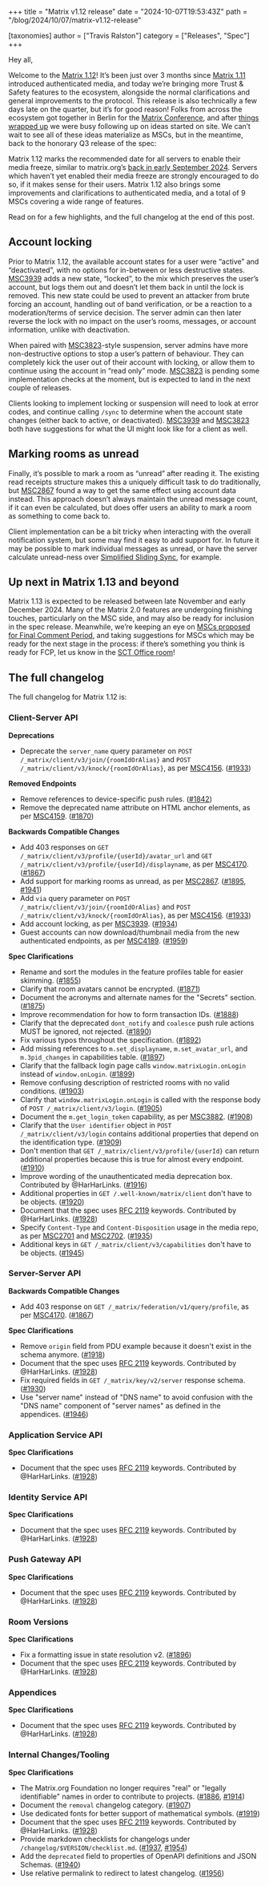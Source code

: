 +++
title = "Matrix v1.12 release"
date = "2024-10-07T19:53:43Z"
path = "/blog/2024/10/07/matrix-v1.12-release"

[taxonomies]
author = ["Travis Ralston"]
category = ["Releases", "Spec"]
+++

Hey all,

Welcome to the [Matrix 1.12](https://spec.matrix.org/v1.12/)! It’s been just over 3 months since [Matrix 1.11](https://matrix.org/blog/2024/06/20/matrix-v1.11-release/) introduced authenticated media, and today we’re bringing more Trust & Safety features to the ecosystem, alongside the normal clarifications and general improvements to the protocol. This release is also technically a few days late on the quarter, but it’s for good reason! Folks from across the ecosystem got together in Berlin for the [Matrix Conference](https://conference.matrix.org/), and after [things wrapped up](https://matrix.org/blog/2024/09/22/this-week-in-matrix-2024-09-22/#matrix-conference-2024) we were busy following up on ideas started on site. We can’t wait to see all of these ideas materialize as MSCs, but in the meantime, back to the honorary Q3 release of the spec:

Matrix 1.12 marks the recommended date for all servers to enable their media freeze, similar to matrix.org’s [back in early September 2024](https://matrix.org/blog/2024/06/26/sunsetting-unauthenticated-media/). Servers which haven’t yet enabled their media freeze are strongly encouraged to do so, if it makes sense for their users. Matrix 1.12 also brings some improvements and clarifications to authenticated media, and a total of 9 MSCs covering a wide range of features.

Read on for a few highlights, and the full changelog at the end of this post.


## Account locking

Prior to Matrix 1.12, the available account states for a user were “active” and “deactivated”, with no options for in-between or less destructive states. [MSC3939](https://github.com/matrix-org/matrix-spec-proposals/pull/3939) adds a new state, “locked”, to the mix which preserves the user’s account, but logs them out and doesn’t let them back in until the lock is removed. This new state could be used to prevent an attacker from brute forcing an account, handling out of band verification, or be a reaction to a moderation/terms of service decision. The server admin can then later reverse the lock with no impact on the user’s rooms, messages, or account information, unlike with deactivation.

When paired with [MSC3823](https://github.com/matrix-org/matrix-spec-proposals/pull/3823)-style suspension, server admins have more non-destructive options to stop a user’s pattern of behaviour. They can completely kick the user out of their account with locking, or allow them to continue using the account in “read only” mode. [MSC3823](https://github.com/matrix-org/matrix-spec-proposals/pull/3823) is pending some implementation checks at the moment, but is expected to land in the next couple of releases.

Clients looking to implement locking or suspension will need to look at error codes, and continue calling `/sync` to determine when the account state changes (either back to active, or deactivated). [MSC3939](https://github.com/matrix-org/matrix-spec-proposals/pull/3939) and [MSC3823](https://github.com/matrix-org/matrix-spec-proposals/pull/3823) both have suggestions for what the UI might look like for a client as well.


## Marking rooms as unread

Finally, it’s possible to mark a room as “unread” after reading it. The existing read receipts structure makes this a uniquely difficult task to do traditionally, but [MSC2867](https://github.com/matrix-org/matrix-spec-proposals/pull/2867) found a way to get the same effect using account data instead. This approach doesn’t always maintain the unread message count, if it can even be calculated, but does offer users an ability to mark a room as something to come back to.

Client implementation can be a bit tricky when interacting with the overall notification system, but some may find it easy to add support for. In future it may be possible to mark individual messages as unread, or have the server calculate unread-ness over [Simplified Sliding Sync](https://github.com/matrix-org/matrix-spec-proposals/pull/4186), for example.


## Up next in Matrix 1.13 and beyond

Matrix 1.13 is expected to be released between late November and early December 2024. Many of the Matrix 2.0 features are undergoing finishing touches, particularly on the MSC side, and may also be ready for inclusion in the spec release. Meanwhile, we’re keeping an eye on [MSCs proposed for Final Comment Period](https://github.com/matrix-org/matrix-spec-proposals/pulls?q=is%3Aopen+is%3Apr+label%3Aproposed-final-comment-period), and taking suggestions for MSCs which may be ready for the next stage in the process: if there’s something you think is ready for FCP, let us know in the [SCT Office room](https://matrix.to/#/#sct-office:matrix.org)!


## The full changelog

The full changelog for Matrix 1.12 is:


### Client-Server API

**Deprecations**

- Deprecate the `server_name` query parameter on `POST /_matrix/client/v3/join/{roomIdOrAlias}` and `POST /_matrix/client/v3/knock/{roomIdOrAlias}`, as per [MSC4156](https://github.com/matrix-org/matrix-spec-proposals/pull/4156). ([#1933](https://github.com/matrix-org/matrix-spec/issues/1933))

**Removed Endpoints**

- Remove references to device-specific push rules. ([#1842](https://github.com/matrix-org/matrix-spec/issues/1842))
- Remove the deprecated name attribute on HTML anchor elements, as per [MSC4159](https://github.com/matrix-org/matrix-spec-proposals/pull/4159). ([#1870](https://github.com/matrix-org/matrix-spec/issues/1870))

**Backwards Compatible Changes**

- Add 403 responses on `GET /_matrix/client/v3/profile/{userId}/avatar_url` and `GET /_matrix/client/v3/profile/{userId}/displayname`, as per [MSC4170](https://github.com/matrix-org/matrix-spec-proposals/pull/4170). ([#1867](https://github.com/matrix-org/matrix-spec/issues/1867))
- Add support for marking rooms as unread, as per [MSC2867](https://github.com/matrix-org/matrix-spec-proposals/pull/2867). ([#1895](https://github.com/matrix-org/matrix-spec/issues/1895), [#1941](https://github.com/matrix-org/matrix-spec/issues/1941))
- Add `via` query parameter on `POST /_matrix/client/v3/join/{roomIdOrAlias}` and `POST /_matrix/client/v3/knock/{roomIdOrAlias}`, as per [MSC4156](https://github.com/matrix-org/matrix-spec-proposals/pull/4156). ([#1933](https://github.com/matrix-org/matrix-spec/issues/1933))
- Add account locking, as per [MSC3939](https://github.com/matrix-org/matrix-spec-proposals/pull/3939). ([#1934](https://github.com/matrix-org/matrix-spec/issues/1934))
- Guest accounts can now download/thumbnail media from the new authenticated endpoints, as per [MSC4189](https://github.com/matrix-org/matrix-spec-proposals/pull/4189). ([#1959](https://github.com/matrix-org/matrix-spec/issues/1959))

**Spec Clarifications**

- Rename and sort the modules in the feature profiles table for easier skimming. ([#1855](https://github.com/matrix-org/matrix-spec/issues/1855))
- Clarify that room avatars cannot be encrypted. ([#1871](https://github.com/matrix-org/matrix-spec/issues/1871))
- Document the acronyms and alternate names for the "Secrets" section. ([#1875](https://github.com/matrix-org/matrix-spec/issues/1875))
- Improve recommendation for how to form transaction IDs. ([#1888](https://github.com/matrix-org/matrix-spec/issues/1888))
- Clarify that the deprecated `dont_notify` and `coalesce` push rule actions MUST be ignored, not rejected. ([#1890](https://github.com/matrix-org/matrix-spec/issues/1890))
- Fix various typos throughout the specification. ([#1892](https://github.com/matrix-org/matrix-spec/issues/1892))
- Add missing references to `m.set_displayname`, `m.set_avatar_url`, and `m.3pid_changes` in capabilities table. ([#1897](https://github.com/matrix-org/matrix-spec/issues/1897))
- Clarify that the fallback login page calls `window.matrixLogin.onLogin` instead of `window.onLogin`. ([#1899](https://github.com/matrix-org/matrix-spec/issues/1899))
- Remove confusing description of restricted rooms with no valid conditions. ([#1903](https://github.com/matrix-org/matrix-spec/issues/1903))
- Clarify that `window.matrixLogin.onLogin` is called with the response body of `POST /_matrix/client/v3/login`. ([#1905](https://github.com/matrix-org/matrix-spec/issues/1905))
- Document the `m.get_login_token` capability, as per [MSC3882](https://github.com/matrix-org/matrix-spec-proposals/pull/3882). ([#1908](https://github.com/matrix-org/matrix-spec/issues/1908))
- Clarify that the `User identifier` object in `POST /_matrix/client/v3/login` contains additional properties that depend on the identification type. ([#1909](https://github.com/matrix-org/matrix-spec/issues/1909))
- Don't mention that `GET /_matrix/client/v3/profile/{userId}` can return additional properties because this is true for almost every endpoint. ([#1910](https://github.com/matrix-org/matrix-spec/issues/1910))
- Improve wording of the unauthenticated media deprecation box. Contributed by @HarHarLinks. ([#1916](https://github.com/matrix-org/matrix-spec/issues/1916))
- Additional properties in `GET /.well-known/matrix/client` don't have to be objects. ([#1920](https://github.com/matrix-org/matrix-spec/issues/1920))
- Document that the spec uses [RFC 2119](https://datatracker.ietf.org/doc/html/rfc2119) keywords. Contributed by @HarHarLinks. ([#1928](https://github.com/matrix-org/matrix-spec/issues/1928))
- Specify `Content-Type` and `Content-Disposition` usage in the media repo, as per [MSC2701](https://github.com/matrix-org/matrix-spec-proposals/pull/2701) and [MSC2702](https://github.com/matrix-org/matrix-spec-proposals/pull/2702). ([#1935](https://github.com/matrix-org/matrix-spec/issues/1935))
- Additional keys in `GET /_matrix/client/v3/capabilities` don't have to be objects. ([#1945](https://github.com/matrix-org/matrix-spec/issues/1945))


### Server-Server API

**Backwards Compatible Changes**

- Add 403 response on `GET /_matrix/federation/v1/query/profile`, as per [MSC4170](https://github.com/matrix-org/matrix-spec-proposals/pull/4170). ([#1867](https://github.com/matrix-org/matrix-spec/issues/1867))

**Spec Clarifications**

- Remove `origin` field from PDU example because it doesn't exist in the schema anymore. ([#1918](https://github.com/matrix-org/matrix-spec/issues/1918))
- Document that the spec uses [RFC 2119](https://datatracker.ietf.org/doc/html/rfc2119) keywords. Contributed by @HarHarLinks. ([#1928](https://github.com/matrix-org/matrix-spec/issues/1928))
- Fix required fields in `GET /_matrix/key/v2/server` response schema. ([#1930](https://github.com/matrix-org/matrix-spec/issues/1930))
- Use "server name" instead of "DNS name" to avoid confusion with the "DNS name" component of "server names" as defined in the appendices. ([#1946](https://github.com/matrix-org/matrix-spec/issues/1946))


### Application Service API

**Spec Clarifications**

- Document that the spec uses [RFC 2119](https://datatracker.ietf.org/doc/html/rfc2119) keywords. Contributed by @HarHarLinks. ([#1928](https://github.com/matrix-org/matrix-spec/issues/1928))


### Identity Service API

**Spec Clarifications**

- Document that the spec uses [RFC 2119](https://datatracker.ietf.org/doc/html/rfc2119) keywords. Contributed by @HarHarLinks. ([#1928](https://github.com/matrix-org/matrix-spec/issues/1928))


### Push Gateway API

**Spec Clarifications**

- Document that the spec uses [RFC 2119](https://datatracker.ietf.org/doc/html/rfc2119) keywords. Contributed by @HarHarLinks. ([#1928](https://github.com/matrix-org/matrix-spec/issues/1928))


### Room Versions

**Spec Clarifications**

- Fix a formatting issue in state resolution v2. ([#1896](https://github.com/matrix-org/matrix-spec/issues/1896))
- Document that the spec uses [RFC 2119](https://datatracker.ietf.org/doc/html/rfc2119) keywords. Contributed by @HarHarLinks. ([#1928](https://github.com/matrix-org/matrix-spec/issues/1928))


### Appendices

**Spec Clarifications**

- Document that the spec uses [RFC 2119](https://datatracker.ietf.org/doc/html/rfc2119) keywords. Contributed by @HarHarLinks. ([#1928](https://github.com/matrix-org/matrix-spec/issues/1928))


### Internal Changes/Tooling

**Spec Clarifications**

- The Matrix.org Foundation no longer requires "real" or "legally identifiable" names in order to contribute to projects. ([#1886](https://github.com/matrix-org/matrix-spec/issues/1886), [#1914](https://github.com/matrix-org/matrix-spec/issues/1914))
- Document the `removal` changelog category. ([#1907](https://github.com/matrix-org/matrix-spec/issues/1907))
- Use dedicated fonts for better support of mathematical symbols. ([#1919](https://github.com/matrix-org/matrix-spec/issues/1919))
- Document that the spec uses [RFC 2119](https://datatracker.ietf.org/doc/html/rfc2119) keywords. Contributed by @HarHarLinks. ([#1928](https://github.com/matrix-org/matrix-spec/issues/1928))
- Provide markdown checklists for changelogs under `/changelog/$VERSION/checklist.md`. ([#1937](https://github.com/matrix-org/matrix-spec/issues/1937), [#1954](https://github.com/matrix-org/matrix-spec/issues/1954))
- Add the `deprecated` field to properties of OpenAPI definitions and JSON Schemas. ([#1940](https://github.com/matrix-org/matrix-spec/issues/1940))
- Use relative permalink to redirect to latest changelog. ([#1956](https://github.com/matrix-org/matrix-spec/issues/1956))
